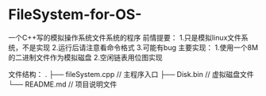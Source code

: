 # FileSystem-for-OS-
一个C++写的模拟操作系统文件系统的程序
前情提要：
1.只是模拟linux文件系统，不是实现
2.运行后请注意看命令格式
3.可能有bug
主要实现：
1.使用一个8M的二进制文件作为模拟磁盘
2.空闲链表用位图实现

文件结构：
.
├── fileSystem.cpp            // 主程序入口
├── Disk.bin            // 虚拟磁盘文件
└── README.md           // 项目说明文件
